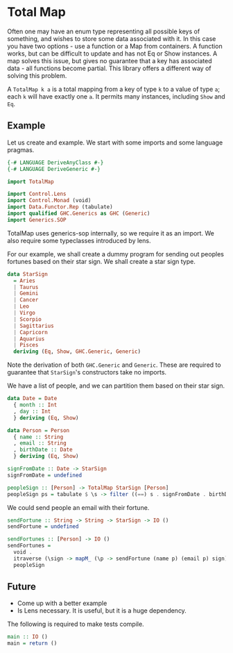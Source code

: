 Total Map
===============

Often one may have an enum type representing all possible keys of something, and wishes to store some data associated with it. In this case you have two options - use a function or a Map from containers. A function works, but can be difficult to update and has not Eq or Show instances. A map solves this issue, but gives no guarantee that a key has associated data - all functions become partial. This library offers a different way of solving this problem.

A `TotalMap k a` is a total mapping from a key of type `k` to a value of type `a`; each `k` will have exactly one `a`. It permits many instances, including `Show` and `Eq`. 

Example
------

Let us create and example. We start with some imports and some language pragmas.

```haskell
{-# LANGUAGE DeriveAnyClass #-}
{-# LANGUAGE DeriveGeneric #-}

import TotalMap

import Control.Lens
import Control.Monad (void)
import Data.Functor.Rep (tabulate)
import qualified GHC.Generics as GHC (Generic)
import Generics.SOP
```

TotalMap uses generics-sop internally, so we require it as an import. We also require some typeclasses introduced by lens.

For our example, we shall create a dummy program for sending out peoples fortunes based on their star sign. We shall create a star sign type.

```haskell
data StarSign
  = Aries
  | Taurus
  | Gemini
  | Cancer
  | Leo
  | Virgo
  | Scorpio
  | Sagittarius
  | Capricorn
  | Aquarius
  | Pisces
  deriving (Eq, Show, GHC.Generic, Generic)
```

Note the derivation of both `GHC.Generic` and `Generic`. These are required to guarantee that `StarSign`'s constructors take no imports.

We have a list of people, and we can partition them based on their star sign.

```haskell
data Date = Date
  { month :: Int
  , day :: Int
  } deriving (Eq, Show)

data Person = Person
  { name :: String
  , email :: String
  , birthDate :: Date
  } deriving (Eq, Show)

signFromDate :: Date -> StarSign
signFromDate = undefined

peopleSign :: [Person] -> TotalMap StarSign [Person]
peopleSign ps = tabulate $ \s -> filter ((==) s . signFromDate . birthDate) ps
```

We could send people an email with their fortune.

```haskell
sendFortune :: String -> String -> StarSign -> IO ()
sendFortune = undefined

sendFortunes :: [Person] -> IO ()
sendFortunes =
  void .
  itraverse (\sign -> mapM_ (\p -> sendFortune (name p) (email p) sign)) .
  peopleSign
```

Future
-----

* Come up with a better example
* Is Lens necessary. It is useful, but it is a huge dependency.


The following is required to make tests compile.

```haskell
main :: IO ()
main = return ()
```
